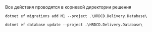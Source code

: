 Все действия проводятся в корневой директории решения

`dotnet ef migrations add M1 --project .\HRDCD.Delivery.Database\`

`dotnet ef database update --project .\HRDCD.Delivery.Database\`